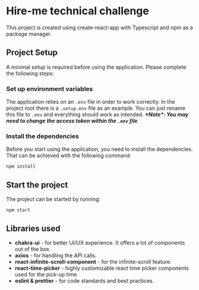 # Hire-me technical challenge

This project is created using create-react-app with Typescript and npm as a package manager.

## Project Setup
A minimal setup is required before using the application. Please complete the following steps:

### Set up environment variables
The application relies on an `.env` file in order to work correctly. In the project root there is a `.setup.env` file as an example. You can just rename this file to `.env` and everything should work as intended. ***\*Note\*: You may need to change the access token within the `.env` file***

### Install the dependencies
Before you start using the application, you need to install the dependencies. That can be achieved with the following command:

```
npm install
```

## Start the project
The project can be started by running:

```
npm start
```

## Libraries used

- **chakra-ui** - for better UI/UX experience. It offers a lot of components out of the box.
- **axios** - for handling the API calls.
- **react-infinite-scroll-component** - for the infinite-scroll feature.
- **react-time-picker** - highly customizable react time picker components used for
the pick-up time
- **eslint & prettier** - for code standards and best practices.
